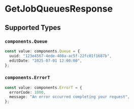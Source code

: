 # GetJobQueuesResponse


## Supported Types

### `components.Queue`

```typescript
const value: components.Queue = {
  uuid: "123e4567-4ede-408a-ac5f-22fc01f1687b",
  editDate: "2025-07-01 12:00:00",
};
```

### `components.ErrorT`

```typescript
const value: components.ErrorT = {
  errorCode: 1000,
  message: "An error occurred completing your request",
};
```


